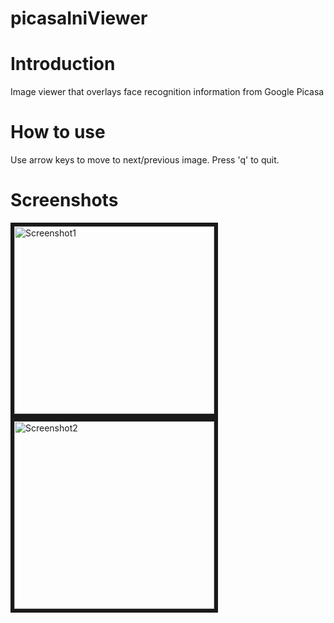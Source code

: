 picasaIniViewer
===============
Introduction
=
Image viewer that overlays face recognition information from Google Picasa

How to use
=
Use arrow keys to move to next/previous image. Press 'q' to quit.

Screenshots
=
<img src="http://i.imgur.com/dIWJboM.png" alt="Screenshot1" border="6" height="300" width="320">
<img src="http://i.imgur.com/kPqS2EE.png" alt="Screenshot2" border="6" height="300" width="320">